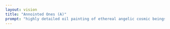 ```yaml
---
layout: vision
title: "Annointed Ones (A)"
prompt: "highly detailed oil painting of ethereal angelic cosmic beings"
---
```

